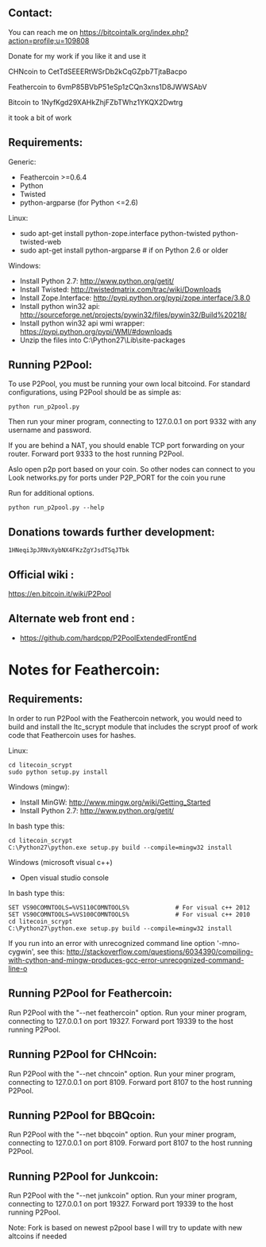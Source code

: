 Contact:
-------------------------
You can reach me on
https://bitcointalk.org/index.php?action=profile;u=109808

Donate for my work if you like it and use it

CHNcoin to CetTdSEEERtWSrDb2kCqGZpb7TjtaBacpo

Feathercoin to 6vmP85BVbP51eSp1zCQn3xns1D8JWWSAbV

Bitcoin to 1NyfKgd29XAHkZhjFZbTWhz1YKQX2Dwtrg

it took a bit of work

Requirements:
-------------------------
Generic:
* Feathercoin >=0.6.4
* Python
* Twisted
* python-argparse (for Python <=2.6)

Linux:
* sudo apt-get install python-zope.interface python-twisted python-twisted-web
* sudo apt-get install python-argparse # if on Python 2.6 or older

Windows:
* Install Python 2.7: http://www.python.org/getit/
* Install Twisted: http://twistedmatrix.com/trac/wiki/Downloads
* Install Zope.Interface: http://pypi.python.org/pypi/zope.interface/3.8.0
* Install python win32 api: http://sourceforge.net/projects/pywin32/files/pywin32/Build%20218/
* Install python win32 api wmi wrapper: https://pypi.python.org/pypi/WMI/#downloads
* Unzip the files into C:\Python27\Lib\site-packages

Running P2Pool:
-------------------------
To use P2Pool, you must be running your own local bitcoind. For standard
configurations, using P2Pool should be as simple as:

    python run_p2pool.py

Then run your miner program, connecting to 127.0.0.1 on port 9332 with any
username and password.

If you are behind a NAT, you should enable TCP port forwarding on your
router. Forward port 9333 to the host running P2Pool.

Aslo open p2p port based on your coin.
So other nodes can connect to you
Look networks.py for ports under P2P_PORT for the coin you rune

Run for additional options.

    python run_p2pool.py --help

Donations towards further development:
-------------------------
    1HNeqi3pJRNvXybNX4FKzZgYJsdTSqJTbk

Official wiki :
-------------------------
https://en.bitcoin.it/wiki/P2Pool

Alternate web front end :
-------------------------
* https://github.com/hardcpp/P2PoolExtendedFrontEnd

Notes for Feathercoin:
=========================
Requirements:
-------------------------
In order to run P2Pool with the Feathercoin network, you would need to build and install the
ltc_scrypt module that includes the scrypt proof of work code that Feathercoin uses for hashes.

Linux:

    cd litecoin_scrypt
    sudo python setup.py install

Windows (mingw):
* Install MinGW: http://www.mingw.org/wiki/Getting_Started
* Install Python 2.7: http://www.python.org/getit/

In bash type this:

    cd litecoin_scrypt
    C:\Python27\python.exe setup.py build --compile=mingw32 install

Windows (microsoft visual c++)
* Open visual studio console

In bash type this:

    SET VS90COMNTOOLS=%VS110COMNTOOLS%	           # For visual c++ 2012
    SET VS90COMNTOOLS=%VS100COMNTOOLS%             # For visual c++ 2010
    cd litecoin_scrypt
    C:\Python27\python.exe setup.py build --compile=mingw32 install
	
If you run into an error with unrecognized command line option '-mno-cygwin', see this:
http://stackoverflow.com/questions/6034390/compiling-with-cython-and-mingw-produces-gcc-error-unrecognized-command-line-o

Running P2Pool for Feathercoin:
-------------------------
Run P2Pool with the "--net feathercoin" option.
Run your miner program, connecting to 127.0.0.1 on port 19327.
Forward port 19339 to the host running P2Pool.

Running P2Pool for CHNcoin:
-------------------------
Run P2Pool with the "--net chncoin" option.
Run your miner program, connecting to 127.0.0.1 on port 8109.
Forward port 8107 to the host running P2Pool.

Running P2Pool for BBQcoin:
-------------------------
Run P2Pool with the "--net bbqcoin" option.
Run your miner program, connecting to 127.0.0.1 on port 8109.
Forward port 8107 to the host running P2Pool.


Running P2Pool for Junkcoin:
-------------------------
Run P2Pool with the "--net junkcoin" option. 
Run your miner program, connecting to 127.0.0.1 on port 19327. 
Forward port 19339 to the host running P2Pool.

Note: Fork is based on newest p2pool base
I will try to update with new altcoins if needed




